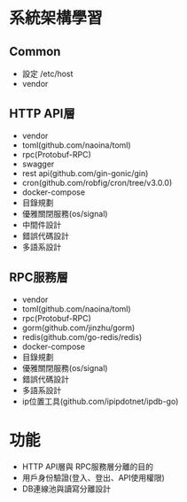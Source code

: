 # 系統架構學習

## Common
- 設定 /etc/host
- vendor

## HTTP API層
- vendor
- toml(github.com/naoina/toml)
- rpc(Protobuf-RPC)
- swagger
- rest api(github.com/gin-gonic/gin)
- cron(github.com/robfig/cron/tree/v3.0.0)
- docker-compose
- 目錄規劃
- 優雅關閉服務(os/signal)
- 中間件設計
- 錯誤代碼設計
- 多語系設計

## RPC服務層  
- vendor
- toml(github.com/naoina/toml)
- rpc(Protobuf-RPC)
- gorm(github.com/jinzhu/gorm)
- redis(github.com/go-redis/redis)
- docker-compose
- 目錄規劃
- 優雅關閉服務(os/signal)
- 錯誤代碼設計
- 多語系設計
- ip位置工具(github.com/ipipdotnet/ipdb-go)

# 功能
- HTTP API層與 RPC服務層分離的目的
- 用戶身份驗證(登入、登出、API使用權限)
- DB連線池與讀寫分離設計